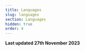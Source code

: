 ```yaml
---
title: Languages
slug: languages
section: Languages
hidden: true
order: 4
---
```


**Last updated 27th November 2023**

